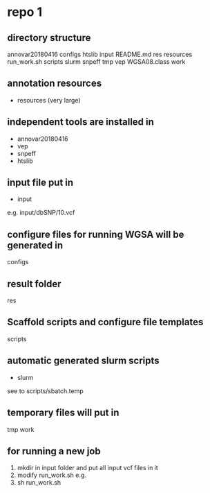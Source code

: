 # repo 1

## directory structure

annovar20180416
configs
htslib
input
README.md
res
resources
run_work.sh
scripts
slurm
snpeff
tmp
vep
WGSA08.class
work

## annotation resources

* resources (very large)

## independent tools are installed in 

* annovar20180416
* vep
* snpeff
* htslib

## input file put in 

* input

e.g. input/dbSNP/10.vcf

## configure files for running WGSA will be generated in

configs

## result folder

res

## Scaffold scripts and configure file templates

scripts

## automatic generated slurm scripts

* slurm

see to scripts/sbatch.temp

## temporary files will put in 
tmp
work


## for running a new job

1. mkdir in input folder and put all input vcf files in it
2. modify run_work.sh e.g. 
3. sh run_work.sh
